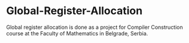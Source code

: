 # Global-Register-Allocation
Global register allocation is done as a project for Compiler Construction course at the Faculty of Mathematics in Belgrade, Serbia.
